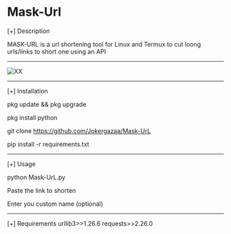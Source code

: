 # Mask-Url




[+] Description


MASK-URL is a url shortening tool for Linux and Termux to cut loong urls/links to short one using an API



__________________________________________________________________________________________________________________________________________


![XX](https://user-images.githubusercontent.com/107787017/222187994-73feb58e-f467-435a-88bc-36789241994e.PNG)

______________________________________________________________________________________________________________________________________________________

[+] Installation

pkg update && pkg upgrade

pkg install python

git  clone https://github.com/Jokergazaa/Mask-UrL

pip install -r requirements.txt




______________________________________________________________________________________________________________________________________________________
[+] Usage

python Mask-UrL.py

Paste the link to shorten

Enter you custom name (optional)




_________________________________________________________________________________________________________________
[+] Requirements
urllib3>>1.26.6
requests>>2.26.0
